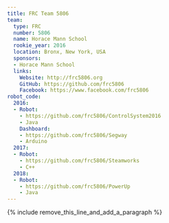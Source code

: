 ```yaml
---
title: FRC Team 5806
team:
  type: FRC
  number: 5806
  name: Horace Mann School
  rookie_year: 2016
  location: Bronx, New York, USA
  sponsors:
  - Horace Mann School
  links:
    Website: http://frc5806.org
    GitHub: https://github.com/frc5806
    Facebook: https://www.facebook.com/frc5806
robot_code:
  2016:
  - Robot:
    - https://github.com/frc5806/ControlSystem2016
    - Java
    Dashboard:
    - https://github.com/frc5806/Segway
    - Arduino
  2017:
  - Robot:
    - https://github.com/frc5806/Steamworks
    - C++
  2018:
  - Robot:
    - https://github.com/frc5806/PowerUp
    - Java
---
```


{% include remove_this_line_and_add_a_paragraph %}
